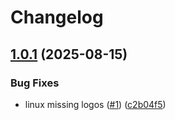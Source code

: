 # Changelog

## [1.0.1](https://github.com/hhanh00/llmings/compare/llmings-v1.0.0...llmings-v1.0.1) (2025-08-15)


### Bug Fixes

* linux missing logos ([#1](https://github.com/hhanh00/llmings/issues/1)) ([c2b04f5](https://github.com/hhanh00/llmings/commit/c2b04f5f22a31ecf628ef39833e287bbba1847e2))
